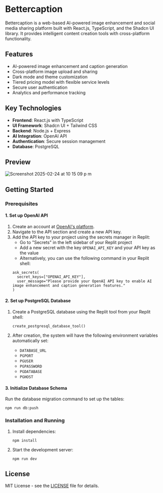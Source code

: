 # Bettercaption

Bettercaption is a web-based AI-powered image enhancement and social media sharing platform built with React.js, TypeScript, and the Shadcn UI library. It provides intelligent content creation tools with cross-platform functionality.

## Features

- AI-powered image enhancement and caption generation
- Cross-platform image upload and sharing
- Dark mode and theme customization
- Tiered pricing model with flexible service levels
- Secure user authentication
- Analytics and performance tracking

## Key Technologies

- **Frontend**: React.js with TypeScript
- **UI Framework**: Shadcn UI + Tailwind CSS
- **Backend**: Node.js + Express
- **AI Integration**: OpenAI API
- **Authentication**: Secure session management
- **Database**: PostgreSQL

## Preview

![Screenshot 2025-02-24 at 10 15 09 p m](https://github.com/user-attachments/assets/9adf7237-652f-4b0b-8be4-23bb4cb245d5)

## Getting Started

### Prerequisites

#### 1. Set up OpenAI API
1. Create an account at [OpenAI's platform](https://platform.openai.com/).
2. Navigate to the API section and create a new API key.
3. Add the API key to your project using the secrets manager in Replit:
   - Go to "Secrets" in the left sidebar of your Replit project
   - Add a new secret with the key `OPENAI_API_KEY` and your API key as the value
   - Alternatively, you can use the following command in your Replit shell:
   ```
   ask_secrets(
     secret_keys=["OPENAI_API_KEY"],
     user_message="Please provide your OpenAI API key to enable AI image enhancement and caption generation features."
   )
   ```

#### 2. Set up PostgreSQL Database
1. Create a PostgreSQL database using the Replit tool from your Replit shell:
   ```
   create_postgresql_database_tool()
   ```

2. After creation, the system will have the following environment variables automatically set:
   - `DATABASE_URL`
   - `PGPORT`
   - `PGUSER`
   - `PGPASSWORD`
   - `PGDATABASE`
   - `PGHOST`

#### 3. Initialize Database Schema
Run the database migration command to set up the tables:
```
npm run db:push
```

### Installation and Running

1. Install dependencies:
   ```
   npm install
   ```

2. Start the development server:
   ```
   npm run dev
   ```

## License

MIT License - see the [LICENSE](LICENSE) file for details.